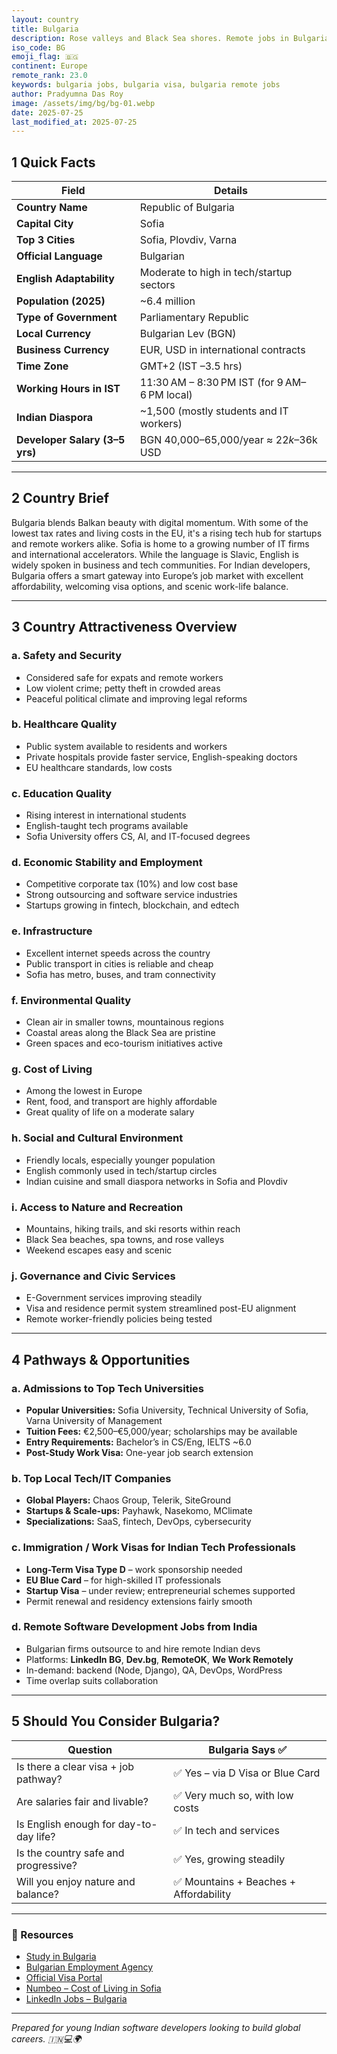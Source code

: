 ```yaml
---
layout: country
title: Bulgaria
description: Rose valleys and Black Sea shores. Remote jobs in Bulgaria. Trilp AI curated info. Indians in Bulgaria.
iso_code: BG
emoji_flag: 🇧🇬
continent: Europe
remote_rank: 23.0
keywords: bulgaria jobs, bulgaria visa, bulgaria remote jobs
author: Pradyumna Das Roy
image: /assets/img/bg/bg-01.webp
date: 2025-07-25
last_modified_at: 2025-07-25
---
```


## 1 Quick Facts

| Field                          | Details                                      |
| ------------------------------ | -------------------------------------------- |
| **Country Name**               | Republic of Bulgaria                         |
| **Capital City**               | Sofia                                        |
| **Top 3 Cities**               | Sofia, Plovdiv, Varna                        |
| **Official Language**          | Bulgarian                                    |
| **English Adaptability**       | Moderate to high in tech/startup sectors     |
| **Population (2025)**          | ~6.4 million                                 |
| **Type of Government**         | Parliamentary Republic                       |
| **Local Currency**             | Bulgarian Lev (BGN)                          |
| **Business Currency**          | EUR, USD in international contracts          |
| **Time Zone**                  | GMT+2 (IST –3.5 hrs)                         |
| **Working Hours in IST**       | 11:30 AM – 8:30 PM IST (for 9 AM–6 PM local) |
| **Indian Diaspora**            | ~1,500 (mostly students and IT workers)      |
| **Developer Salary (3–5 yrs)** | BGN 40,000–65,000/year ≈ $22k–$36k USD       |

---

## 2 Country Brief

Bulgaria blends Balkan beauty with digital momentum. With some of the lowest tax rates and living costs in the EU, it's a rising tech hub for startups and remote workers alike. Sofia is home to a growing number of IT firms and international accelerators. While the language is Slavic, English is widely spoken in business and tech communities. For Indian developers, Bulgaria offers a smart gateway into Europe’s job market with excellent affordability, welcoming visa options, and scenic work-life balance.

---

## 3 Country Attractiveness Overview

### a. Safety and Security

- Considered safe for expats and remote workers
- Low violent crime; petty theft in crowded areas
- Peaceful political climate and improving legal reforms

### b. Healthcare Quality

- Public system available to residents and workers
- Private hospitals provide faster service, English-speaking doctors
- EU healthcare standards, low costs

### c. Education Quality

- Rising interest in international students
- English-taught tech programs available
- Sofia University offers CS, AI, and IT-focused degrees

### d. Economic Stability and Employment

- Competitive corporate tax (10%) and low cost base
- Strong outsourcing and software service industries
- Startups growing in fintech, blockchain, and edtech

### e. Infrastructure

- Excellent internet speeds across the country
- Public transport in cities is reliable and cheap
- Sofia has metro, buses, and tram connectivity

### f. Environmental Quality

- Clean air in smaller towns, mountainous regions
- Coastal areas along the Black Sea are pristine
- Green spaces and eco-tourism initiatives active

### g. Cost of Living

- Among the lowest in Europe
- Rent, food, and transport are highly affordable
- Great quality of life on a moderate salary

### h. Social and Cultural Environment

- Friendly locals, especially younger population
- English commonly used in tech/startup circles
- Indian cuisine and small diaspora networks in Sofia and Plovdiv

### i. Access to Nature and Recreation

- Mountains, hiking trails, and ski resorts within reach
- Black Sea beaches, spa towns, and rose valleys
- Weekend escapes easy and scenic

### j. Governance and Civic Services

- E-Government services improving steadily
- Visa and residence permit system streamlined post-EU alignment
- Remote worker-friendly policies being tested

---

## 4 Pathways & Opportunities

### a. Admissions to Top Tech Universities

- **Popular Universities:** Sofia University, Technical University of Sofia, Varna University of Management
- **Tuition Fees:** €2,500–€5,000/year; scholarships may be available
- **Entry Requirements:** Bachelor’s in CS/Eng, IELTS ~6.0
- **Post-Study Work Visa:** One-year job search extension

### b. Top Local Tech/IT Companies

- **Global Players:** Chaos Group, Telerik, SiteGround
- **Startups & Scale-ups:** Payhawk, Nasekomo, MClimate
- **Specializations:** SaaS, fintech, DevOps, cybersecurity

### c. Immigration / Work Visas for Indian Tech Professionals

- **Long-Term Visa Type D** – work sponsorship needed
- **EU Blue Card** – for high-skilled IT professionals
- **Startup Visa** – under review; entrepreneurial schemes supported
- Permit renewal and residency extensions fairly smooth

### d. Remote Software Development Jobs from India

- Bulgarian firms outsource to and hire remote Indian devs
- Platforms: **LinkedIn BG**, **Dev.bg**, **RemoteOK**, **We Work Remotely**
- In-demand: backend (Node, Django), QA, DevOps, WordPress
- Time overlap suits collaboration

---

## 5 Should You Consider Bulgaria?

| Question                               | Bulgaria Says ✅                       |
| -------------------------------------- | -------------------------------------- |
| Is there a clear visa + job pathway?   | ✅ Yes – via D Visa or Blue Card       |
| Are salaries fair and livable?         | ✅ Very much so, with low costs        |
| Is English enough for day-to-day life? | ✅ In tech and services                |
| Is the country safe and progressive?   | ✅ Yes, growing steadily               |
| Will you enjoy nature and balance?     | ✅ Mountains + Beaches + Affordability |

---

### 🔗 Resources

- [Study in Bulgaria](https://studyinbulgaria.bg/)
- [Bulgarian Employment Agency](https://www.az.government.bg/)
- [Official Visa Portal](https://www.mfa.bg/en/embassies/india)
- [Numbeo – Cost of Living in Sofia](https://www.numbeo.com/cost-of-living/in/Sofia)
- [LinkedIn Jobs – Bulgaria](https://www.linkedin.com/jobs/search/?location=Bulgaria)

---

_Prepared for young Indian software developers looking to build global careers. 🇮🇳💻🌍_
